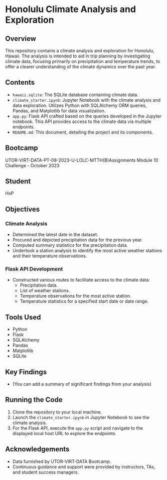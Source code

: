 # Honolulu Climate Analysis and Exploration

## Overview

<!-- Overview of the Module -->
This repository contains a climate analysis and exploration for Honolulu, Hawaii. The analysis is intended to aid in trip planning by investigating climate data, focusing primarily on precipitation and temperature trends, to offer a clearer understanding of the climate dynamics over the past year.

## Contents

- `hawaii.sqlite`: The SQLite database containing climate data.
- `climate_starter.ipynb`: Jupyter Notebook with the climate analysis and data exploration. Utilizes Python with SQLAlchemy ORM queries, Pandas, and Matplotlib for data visualization.
- `app.py`: Flask API crafted based on the queries developed in the Jupyter notebook. This API provides access to the climate data via multiple endpoints.
- `README.md`: This document, detailing the project and its components.

## Bootcamp
UTOR-VIRT-DATA-PT-08-2023-U-LOLC-MTTH(B)Assignments
Module 10 Challenge - October 2023

## Student
HxP

## Objectives

### Climate Analysis
<!-- Objective details of climate analysis -->
- Determined the latest date in the dataset.
- Procured and depicted precipitation data for the previous year.
- Computed summary statistics for the precipitation data.
- Undertook a station analysis to identify the most active weather stations and their temperature observations.

### Flask API Development
<!-- Objective details of Flask API development -->
- Constructed various routes to facilitate access to the climate data:
  - Precipitation data.
  - List of weather stations.
  - Temperature observations for the most active station.
  - Temperature statistics for a specified start date or date range.

## Tools Used
- Python
- Flask
- SQLAlchemy
- Pandas
- Matplotlib
- SQLite

## Key Findings
<!-- Key findings or results from the analysis -->
- (You can add a summary of significant findings from your analysis)

## Running the Code
<!-- Instructions on how to run the code -->
1. Clone the repository to your local machine.
2. Launch the `climate_starter.ipynb` in Jupyter Notebook to see the climate analysis.
3. For the Flask API, execute the `app.py` script and navigate to the displayed local host URL to explore the endpoints.

## Acknowledgements
<!-- Acknowledgements and credits -->
- Data furnished by UTOR-VIRT-DATA Bootcamp.
- Continuous guidance and support were provided by instructors, TAs, and student success managers.

